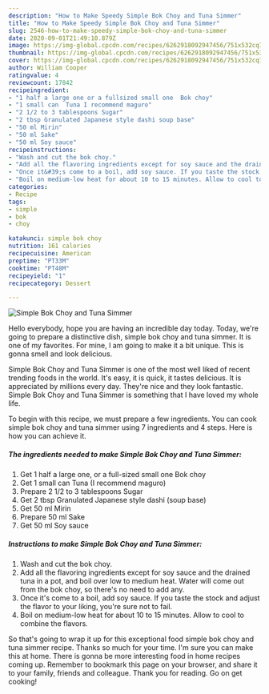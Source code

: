 ```yaml
---
description: "How to Make Speedy Simple Bok Choy and Tuna Simmer"
title: "How to Make Speedy Simple Bok Choy and Tuna Simmer"
slug: 2546-how-to-make-speedy-simple-bok-choy-and-tuna-simmer
date: 2020-09-01T21:49:10.879Z
image: https://img-global.cpcdn.com/recipes/6262918092947456/751x532cq70/simple-bok-choy-and-tuna-simmer-recipe-main-photo.jpg
thumbnail: https://img-global.cpcdn.com/recipes/6262918092947456/751x532cq70/simple-bok-choy-and-tuna-simmer-recipe-main-photo.jpg
cover: https://img-global.cpcdn.com/recipes/6262918092947456/751x532cq70/simple-bok-choy-and-tuna-simmer-recipe-main-photo.jpg
author: William Cooper
ratingvalue: 4
reviewcount: 17842
recipeingredient:
- "1 half a large one or a fullsized small one  Bok choy"
- "1 small can  Tuna I recommend maguro"
- "2 1/2 to 3 tablespoons Sugar"
- "2 tbsp Granulated Japanese style dashi soup base"
- "50 ml Mirin"
- "50 ml Sake"
- "50 ml Soy sauce"
recipeinstructions:
- "Wash and cut the bok choy."
- "Add all the flavoring ingredients except for soy sauce and the drained tuna in a pot, and boil over low to medium heat. Water will come out from the bok choy, so there&#39;s no need to add any."
- "Once it&#39;s come to a boil, add soy sauce. If you taste the stock and adjust the flavor to your liking, you&#39;re sure not to fail."
- "Boil on medium-low heat for about 10 to 15 minutes. Allow to cool to combine the flavors."
categories:
- Recipe
tags:
- simple
- bok
- choy

katakunci: simple bok choy 
nutrition: 161 calories
recipecuisine: American
preptime: "PT33M"
cooktime: "PT48M"
recipeyield: "1"
recipecategory: Dessert

---
```



![Simple Bok Choy and Tuna Simmer](https://img-global.cpcdn.com/recipes/6262918092947456/751x532cq70/simple-bok-choy-and-tuna-simmer-recipe-main-photo.jpg)

Hello everybody, hope you are having an incredible day today. Today, we're going to prepare a distinctive dish, simple bok choy and tuna simmer. It is one of my favorites. For mine, I am going to make it a bit unique. This is gonna smell and look delicious.



Simple Bok Choy and Tuna Simmer is one of the most well liked of recent trending foods in the world. It's easy, it is quick, it tastes delicious. It is appreciated by millions every day. They're nice and they look fantastic. Simple Bok Choy and Tuna Simmer is something that I have loved my whole life.


To begin with this recipe, we must prepare a few ingredients. You can cook simple bok choy and tuna simmer using 7 ingredients and 4 steps. Here is how you can achieve it.

<!--inarticleads1-->

##### The ingredients needed to make Simple Bok Choy and Tuna Simmer:

1. Get 1 half a large one, or a full-sized small one  Bok choy
1. Get 1 small can  Tuna (I recommend maguro)
1. Prepare 2 1/2 to 3 tablespoons Sugar
1. Get 2 tbsp Granulated Japanese style dashi (soup base)
1. Get 50 ml Mirin
1. Prepare 50 ml Sake
1. Get 50 ml Soy sauce




<!--inarticleads2-->

##### Instructions to make Simple Bok Choy and Tuna Simmer:

1. Wash and cut the bok choy.
1. Add all the flavoring ingredients except for soy sauce and the drained tuna in a pot, and boil over low to medium heat. Water will come out from the bok choy, so there&#39;s no need to add any.
1. Once it&#39;s come to a boil, add soy sauce. If you taste the stock and adjust the flavor to your liking, you&#39;re sure not to fail.
1. Boil on medium-low heat for about 10 to 15 minutes. Allow to cool to combine the flavors.




So that's going to wrap it up for this exceptional food simple bok choy and tuna simmer recipe. Thanks so much for your time. I'm sure you can make this at home. There is gonna be more interesting food in home recipes coming up. Remember to bookmark this page on your browser, and share it to your family, friends and colleague. Thank you for reading. Go on get cooking!
